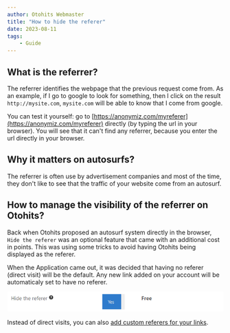 ```yaml
---
author: Otohits Webmaster
title: "How to hide the referer"
date: 2023-08-11
tags:
    - Guide
---
```


## What is the referrer?

The referrer identifies the webpage that the previous request come from. As an example, if I go to google to look for something, then I click on the result `http://mysite.com`, `mysite.com` will be able to know that I come from google.

You can test it yourself: go to [https://anonymiz.com/myreferer](https://anonymiz.com/myreferer) directly (by typing the url in your browser). You will see that it can't find any referrer, because you enter the url directly in your browser.

## Why it matters on autosurfs?

The referrer is often use by advertisement companies and most of the time, they don't like to see that the traffic of your website come from an autosurf.

## How to manage the visibility of the referrer on Otohits?

Back when Otohits proposed an autosurf system directly in the browser, `Hide the referer` was an optional feature that came with an additional cost in points. This was using some tricks to avoid having Otohits being displayed as the referer.

When the Application came out, it was decided that having no referer (direct visit) will be the default. Any new link added on your account will be automaticaly set to have no referer.

![Hide the referer action](/img/guides/hide_ref_1.png)

Instead of direct visits, you can also [add custom referers for your links](./2023-08-12-how-to-override-the-referer.md).